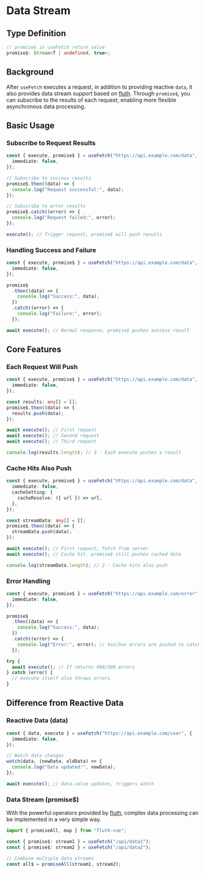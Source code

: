 # Data Stream

## Type Definition

```typescript
// promise$ in useFetch return value
promise$: Stream<T | undefined, true>;
```

## Background

After `useFetch` executes a request, in addition to providing reactive `data`, it also provides data stream support based on [fluth](https://fluthjs.github.io/fluth-doc/). Through `promise$`, you can subscribe to the results of each request, enabling more flexible asynchronous data processing.

## Basic Usage

### Subscribe to Request Results

```ts
const { execute, promise$ } = useFetch("https://api.example.com/data", {
  immediate: false,
});

// Subscribe to success results
promise$.then((data) => {
  console.log("Request successful:", data);
});

// Subscribe to error results
promise$.catch((error) => {
  console.log("Request failed:", error);
});

execute(); // Trigger request, promise$ will push results
```

### Handling Success and Failure

```ts
const { execute, promise$ } = useFetch("https://api.example.com/data", {
  immediate: false,
});

promise$
  .then((data) => {
    console.log("Success:", data);
  })
  .catch((error) => {
    console.log("Failure:", error);
  });

await execute(); // Normal response, promise$ pushes success result
```

## Core Features

### Each Request Will Push

```ts
const { execute, promise$ } = useFetch("https://api.example.com/data", {
  immediate: false,
});

const results: any[] = [];
promise$.then((data) => {
  results.push(data);
});

await execute(); // First request
await execute(); // Second request
await execute(); // Third request

console.log(results.length); // 3 - Each execute pushes a result
```

### Cache Hits Also Push

```ts
const { execute, promise$ } = useFetch("https://api.example.com/data", {
  immediate: false,
  cacheSetting: {
    cacheResolve: ({ url }) => url,
  },
});

const streamData: any[] = [];
promise$.then((data) => {
  streamData.push(data);
});

await execute(); // First request, fetch from server
await execute(); // Cache hit, promise$ still pushes cached data

console.log(streamData.length); // 2 - Cache hits also push
```

### Error Handling

```ts
const { execute, promise$ } = useFetch("https://api.example.com/error", {
  immediate: false,
});

promise$
  .then((data) => {
    console.log("Success:", data);
  })
  .catch((error) => {
    console.log("Error:", error); // 4xx/5xx errors are pushed to catch
  });

try {
  await execute(); // If returns 400/500 errors
} catch (error) {
  // execute itself also throws errors
}
```

## Difference from Reactive Data

### Reactive Data (data)

```ts
const { data, execute } = useFetch("https://api.example.com/user", {
  immediate: false,
});

// Watch data changes
watch(data, (newData, oldData) => {
  console.log("Data updated:", newData);
});

await execute(); // data.value updates, triggers watch
```

### Data Stream (promise$)

With the powerful operators provided by [fluth](https://fluthjs.github.io/fluth-doc/), complex data processing can be implemented in a very simple way.

```ts
import { promiseAll, map } from "fluth-vue";

const { promise$: stream1 } = useFetch("/api/data1");
const { promise$: stream2 } = useFetch("/api/data2");

// Combine multiple data streams
const all$ = promiseAll(stream1, stream2);
```
